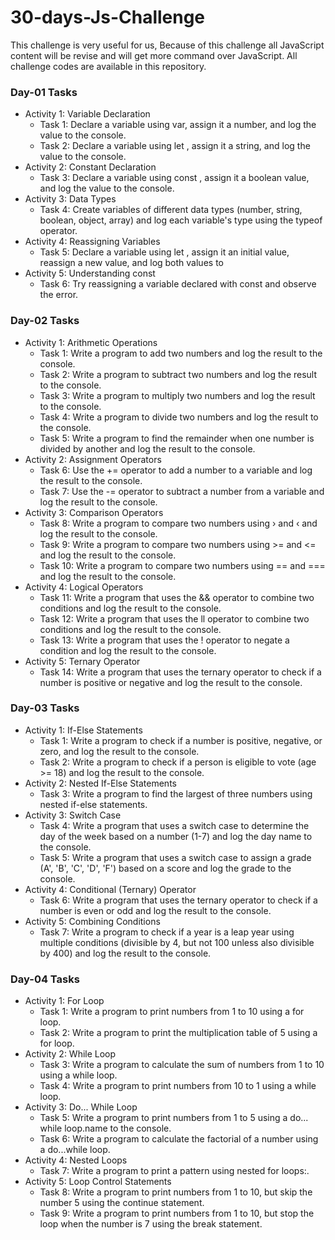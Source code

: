 # 30-days-Js-Challenge
This challenge is very useful for us, Because of this challenge all JavaScript content will be revise and will get more command over JavaScript.
All challenge codes are available in this repository.

### Day-01 Tasks
- Activity 1: Variable Declaration
  - Task 1: Declare a variable using var, assign it a number, and log the value to the console.
  - Task 2: Declare a variable using let , assign it a string, and log the value to the console.
- Activity 2: Constant Declaration
  - Task 3: Declare a variable using const , assign it a boolean value, and log the value to the console.
- Activity 3: Data Types
  - Task 4: Create variables of different data types (number, string, boolean, object, array) and log each variable's type using the typeof operator.
- Activity 4: Reassigning Variables
  - Task 5: Declare a variable using let , assign it an initial value, reassign a new value, and log both values to
- Activity 5: Understanding const
  - Task 6: Try reassigning a variable declared with const and observe the error.

### Day-02 Tasks
- Activity 1: Arithmetic Operations
  - Task 1: Write a program to add two numbers and log the result to the console.
  - Task 2: Write a program to subtract two numbers and log the result to the console.
  - Task 3: Write a program to multiply two numbers and log the result to the console.
  - Task 4: Write a program to divide two numbers and log the result to the console.
  - Task 5: Write a program to find the remainder when one number is divided by another and log the result to the console.
- Activity 2: Assignment Operators
  - Task 6: Use the += operator to add a number to a variable and log the result to the console.
  - Task 7: Use the -= operator to subtract a number from a variable and log the result to the console.
- Activity 3: Comparison Operators
  - Task 8: Write a program to compare two numbers using › and ‹ and log the result to the console.
  - Task 9: Write a program to compare two numbers using >= and <= and log the result to the console.
  - Task 10: Write a program to compare two numbers using == and === and log the result to the console.
- Activity 4: Logical Operators
  - Task 11: Write a program that uses the && operator to combine two conditions and log the result to the console.
  - Task 12: Write a program that uses the ll operator to combine two conditions and log the result to the console.
  - Task 13: Write a program that uses the ! operator to negate a condition and log the result to the console.
- Activity 5: Ternary Operator
  - Task 14: Write a program that uses the ternary operator to check if a number is positive or negative and log the result to the console.

 ### Day-03 Tasks
- Activity 1: If-Else Statements
  - Task 1: Write a program to check if a number is positive, negative, or zero, and log the result to the console.
  - Task 2: Write a program to check if a person is eligible to vote (age >= 18) and log the result to the console.
- Activity 2: Nested If-Else Statements
  - Task 3: Write a program to find the largest of three numbers using nested if-else statements.
- Activity 3: Switch Case
  - Task 4: Write a program that uses a switch case to determine the day of the week based on a number (1-7) and log the day name to the console.
  - Task 5: Write a program that uses a switch case to assign a grade (A', 'B', 'C', 'D', 'F') based on a score and log the grade to the console.
- Activity 4: Conditional (Ternary) Operator 
  - Task 6: Write a program that uses the ternary operator to check if a number is even or odd and log the result to the console.
- Activity 5: Combining Conditions 
  - Task 7: Write a program to check if a year is a leap year using multiple conditions (divisible by 4, but not 100 unless also divisible by 400) and log the result to the console.
 
 ### Day-04 Tasks
- Activity 1: For Loop
  - Task 1: Write a program to print numbers from 1 to 10 using a for loop.
  - Task 2: Write a program to print the multiplication table of 5 using a for loop.
- Activity 2: While Loop
  - Task 3: Write a program to calculate the sum of numbers from 1 to 10 using a while loop.
  - Task 4: Write a program to print numbers from 10 to 1 using a while loop.
- Activity 3: Do... While Loop
  - Task 5: Write a program to print numbers from 1 to 5 using a do... while loop.name to the console.
  - Task 6: Write a program to calculate the factorial of a number using a do...while loop.
-  Activity 4: Nested Loops  
    - Task 7: Write a program to print a pattern using nested for loops:.
- Activity 5: Loop Control Statements 
    - Task 8: Write a program to print numbers from 1 to 10, but skip the number 5 using the continue statement.
    - Task 9: Write a program to print numbers from 1 to 10, but stop the loop when the number is 7 using the break statement.

